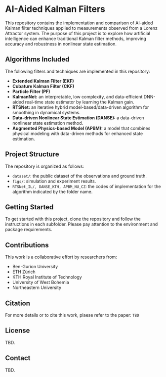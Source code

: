 # AI-Aided Kalman Filters

This repository contains the implementation and comparison of AI-aided Kalman filter techniques applied to measurements observed from a Lorenz Attractor system. The purpose of this project is to explore how artificial intelligence can enhance traditional Kalman filter methods, improving accuracy and robustness in nonlinear state estimation.

## Algorithms Included

The following filters and techniques are implemented in this repository:

- **Extended Kalman Filter (EKF)** 
- **Cubature Kalman Filter (CKF)** 
- **Particle Filter (PF)** 
- **KalmanNet:** an interpretable, low complexity, and data-efficient DNN-aided real-time state estimator by learning the Kalman gain.
- **RTSNet:** an iterative hybrid model-based/data-driven algorithm for smoothing in dynamical systems.
- **Data-driven Nonlinear State Estimation (DANSE):** a data-driven nonlinear state estimation method.
- **Augmented Physics-based Model (APBM):** a model that combines physical modeling with data-driven methods for enhanced state estimation.

## Project Structure

The repository is organized as follows:

- `dataset/`: the public dataset of the observations and ground truth.
- `figs/`: simulation and experiment results.
- `RTSNet_IL/, DANSE_KTH, APBM_NU_CZ`: the codes of implementation for the algorithm indicated by the folder name.

## Getting Started

To get started with this project, clone the repository and follow the instructions in each subfolder. Please pay attention to the environment and package requirements.

## Contributions

This work is a collaborative effort by researchers from:

- Ben-Gurion University
- ETH Zürich
- KTH Royal Institute of Technology
- University of West Bohemia
- Northeastern University

## Citation

For more details or to cite this work, plaese refer to the paper:
	```
     TBD
    ```
	

## License

TBD.

## Contact

TBD.


